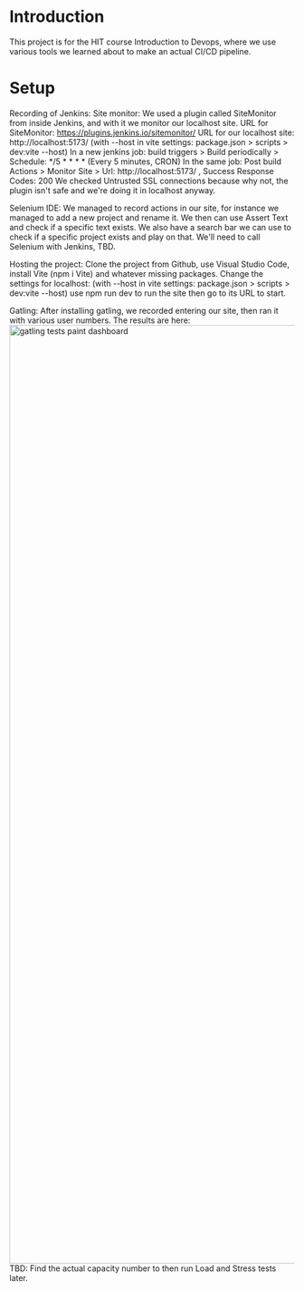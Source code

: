 # Introduction
This project is for the HIT course Introduction to Devops, where we use various tools we learned about to make an actual CI/CD pipeline.

# Setup
Recording of Jenkins:
Site monitor:
We used a plugin called SiteMonitor from inside Jenkins, and with it we monitor our localhost site.
URL for SiteMonitor: https://plugins.jenkins.io/sitemonitor/
URL for our localhost site: http://localhost:5173/ (with --host in vite settings: package.json > scripts > dev:vite --host)
In a new jenkins job: build triggers > Build periodically > Schedule: */5 * * * * (Every 5 minutes, CRON)
In the same job: Post build Actions > Monitor Site > Url: http://localhost:5173/ , Success Response Codes: 200
We checked Untrusted SSL connections because why not, the plugin isn't safe and we're doing it in localhost anyway.

Selenium IDE: 
We managed to record actions in our site, for instance we managed to add a new project and rename it.
We then can use Assert Text and check if a specific text exists.
We also have a search bar we can use to check if a specific project exists and play on that.
We'll need to call Selenium with Jenkins, TBD.

Hosting the project:
Clone the project from Github, use Visual Studio Code, install Vite (npm i Vite) and whatever missing packages.
Change the settings for localhost: (with --host in vite settings: package.json > scripts > dev:vite --host)
use npm run dev to run the site then go to its URL to start.

Gatling: After installing gatling, we recorded entering our site, then ran it with various user numbers. The results are here:
<img width="3662" height="1655" alt="gatling tests paint dashboard" src="https://github.com/user-attachments/assets/2fcfe934-9845-4127-bfba-26ba14f6c0b0" />
TBD: Find the actual capacity number to then run Load and Stress tests later.
